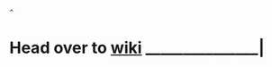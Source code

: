                                                                                     ^
# Head over to [wiki](https://github.com/gachikuku/portswigger/wiki) _______________|

